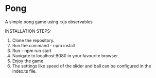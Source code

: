# Pong
A simple pong game using rxjs observables


INSTALLATION STEPS:

1. Clone the repository.
2. Run the command - npm install 
3. Run - npm run start
4. Navigate to localhost:8080 in your favourite browser.
5. Enjoy the game.
6. The settings like speed of the slider and ball can be configured in the index.ts file.
